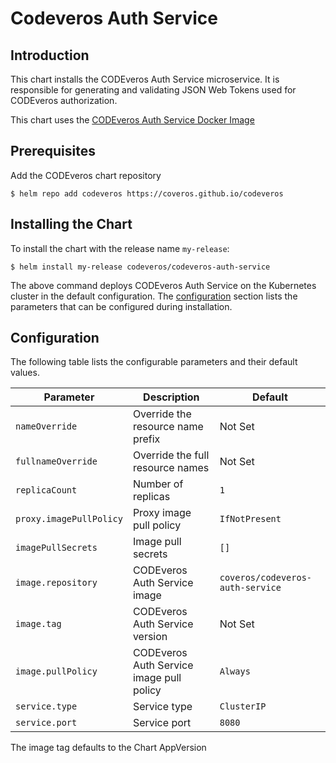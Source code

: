 # Codeveros Auth Service

## Introduction

This chart installs the CODEveros Auth Service microservice. It is responsible for generating and validating JSON Web Tokens
used for CODEveros authorization.

This chart uses the [CODEveros Auth Service Docker Image](https://hub.docker.com/r/coveros/codeveros-auth-service)

## Prerequisites

Add the CODEveros chart repository

```shell script
$ helm repo add codeveros https://coveros.github.io/codeveros
```

## Installing the Chart

To install the chart with the release name `my-release`:

```shell script
$ helm install my-release codeveros/codeveros-auth-service
```

The above command deploys CODEveros Auth Service on the Kubernetes cluster in the default configuration. 
The [configuration](#configuration) section lists the parameters that can be configured during installation.

## Configuration

The following table lists the configurable parameters and their default values.

| Parameter                      | Description                                  | Default                                  |
| ------------------------------ | -------------------------------------------- | ---------------------------------------  |
| `nameOverride`                 | Override the resource name prefix            | Not Set                                  |
| `fullnameOverride`             | Override the full resource names             | Not Set                                  |
| `replicaCount`                 | Number of replicas                           | `1`                                      |
| `proxy.imagePullPolicy`        | Proxy image pull policy                      | `IfNotPresent`                           |
| `imagePullSecrets`             | Image pull secrets                           | `[]`                                     |
| `image.repository`             | CODEveros Auth Service image                 | `coveros/codeveros-auth-service`         |
| `image.tag`                    | CODEveros Auth Service version               | Not Set                                  |
| `image.pullPolicy`             | CODEveros Auth Service image pull policy     | `Always`                                 |
| `service.type`                 | Service type                                 | `ClusterIP`                              |
| `service.port`                 | Service port                                 | `8080`                                   |

The image tag defaults to the Chart AppVersion
